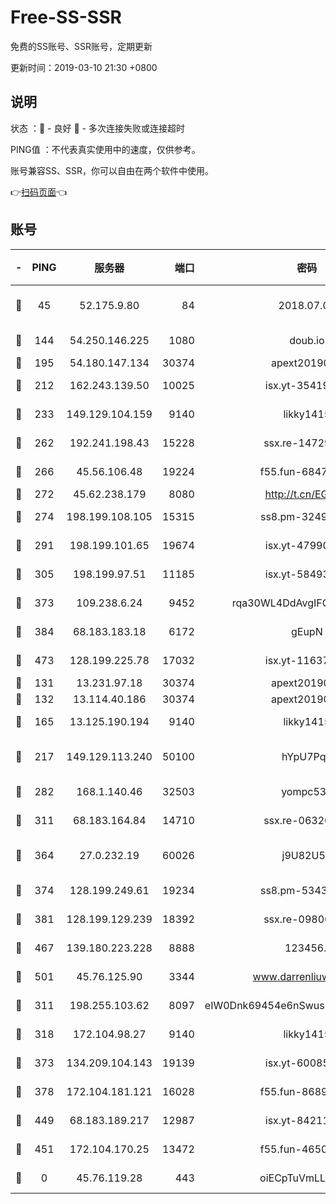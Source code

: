 # Free-SS-SSR

免费的SS账号、SSR账号，定期更新

更新时间：2019-03-10 21:30 +0800

## 说明

状态     ：🙂 - 良好 🙁 - 多次连接失败或连接超时

PING值   ：不代表真实使用中的速度，仅供参考。

账号兼容SS、SSR，你可以自由在两个软件中使用。

👉[扫码页面](https://liesauer.github.io/Free-SS-SSR/)👈

## 账号

|-|PING|服务器|端口|密码|加密方式|区域|
|:----:|:----:|:-----:|-----:|:----:|:----:|:----:|
|🙂|45|52.175.9.80|84|2018.07.07|chacha20-ietf-poly1305|HK|
|🙂|144|54.250.146.225|1080|doub.io|aes-256-cfb|JP|
|🙂|195|54.180.147.134|30374|apext2019006|chacha20|KR|
|🙂|212|162.243.139.50|10025|isx.yt-35419673|aes-256-cfb|US|
|🙂|233|149.129.104.159|9140|likky1415|aes-256-cfb|HK|
|🙂|262|192.241.198.43|15228|ssx.re-14729949|aes-256-cfb|US|
|🙂|266|45.56.106.48|19224|f55.fun-68474983|aes-256-cfb|US|
|🙂|272|45.62.238.179|8080|http://t.cn/EGJIyrl|rc4-md5|CA|
|🙂|274|198.199.108.105|15315|ss8.pm-32497481|aes-256-cfb|US|
|🙂|291|198.199.101.65|19674|isx.yt-47990500|aes-256-cfb|US|
|🙂|305|198.199.97.51|11185|isx.yt-58493850|aes-256-cfb|US|
|🙂|373|109.238.6.24|9452|rqa30WL4DdAvgIFG6Fs3znzTa|aes-256-cfb|FR|
|🙂|384|68.183.183.18|6172|gEupN|aes-256-cfb|SG|
|🙂|473|128.199.225.78|17032|isx.yt-11637665|aes-256-cfb|SG|
|🙂|131|13.231.97.18|30374|apext2019006|chacha20|JP|
|🙂|132|13.114.40.186|30374|apext2019006|chacha20|JP|
|🙂|165|13.125.190.194|9140|likky1415|aes-256-cfb|KR|
|🙂|217|149.129.113.240|50100|hYpU7PqP|chacha20-ietf-poly1305|CN|
|🙂|282|168.1.140.46|32503|yompc535|aes-256-cfb|AU|
|🙂|311|68.183.164.84|14710|ssx.re-06320738|aes-256-cfb|US|
|🙂|364|27.0.232.19|60026|j9U82U53|xchacha20-ietf-poly1305|HK|
|🙂|374|128.199.249.61|19234|ss8.pm-53433179|aes-256-cfb|SG|
|🙂|381|128.199.129.239|18392|ssx.re-09806935|aes-256-cfb|SG|
|🙂|467|139.180.223.228|8888|123456..|aes-256-cfb|JP|
|🙂|501|45.76.125.90|3344|www.darrenliuwei.com|aes-256-cfb|AU|
|🙁|311|198.255.103.62|8097|eIW0Dnk69454e6nSwuspv9DmS201tQ0D|aes-256-cfb|US|
|🙁|318|172.104.98.27|9140|likky1415|aes-256-cfb|JP|
|🙁|373|134.209.104.143|19139|isx.yt-60085477|aes-256-cfb|SG|
|🙁|378|172.104.181.121|16028|f55.fun-86890630|aes-256-cfb|SG|
|🙁|449|68.183.189.217|12987|isx.yt-84211383|aes-256-cfb|SG|
|🙁|451|172.104.170.25|13472|f55.fun-46502353|aes-256-cfb|SG|
|🙁|0|45.76.119.28|443|oiECpTuVmLLxk4Ts|aes-256-cfb|AU|
